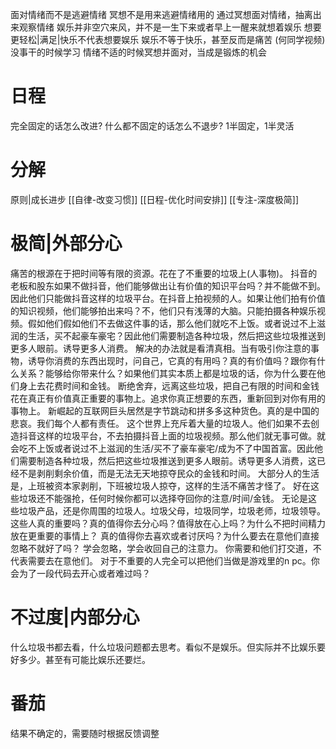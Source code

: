 面对情绪而不是逃避情绪
	冥想不是用来逃避情绪用的
	通过冥想面对情绪，抽离出来观察情绪
娱乐并非空穴来风，并不是一生下来或者早上一醒来就想着娱乐
	想要更轻松|满足|快乐不代表想要娱乐
	娱乐不等于快乐，甚至反而是痛苦
	(何同学视频)
没事干的时候学习
情绪不适的时候冥想并面对，当成是锻炼的机会
# 日程
完全固定的话怎么改进?
什么都不固定的话怎么不退步?
1半固定，1半灵活
# 分解
原则|成长进步
[[自律-改变习惯]]
[[日程-优化时间安排]]
[[专注-深度极简]]
# 极简|外部分心
痛苦的根源在于把时间等有限的资源。花在了不重要的垃圾上(人事物)。
抖音的老板和股东如果不做抖音，他们能够做出让有价值的知识平台吗？并不能做不到。因此他们只能做抖音这样的垃圾平台。在抖音上拍视频的人。如果让他们拍有价值的知识视频，他们能够拍出来吗？不，他们只有浅薄的大脑。只能拍摄各种娱乐视频。假如他们假如他们不去做这件事的话，那么他们就吃不上饭。或者说过不上滋润的生活，买不起豪车豪宅？因此他们需要制造各种垃圾，然后把这些垃圾推送到更多人眼前。诱导更多人消费。
解决的办法就是看清真相。当有吸引你注意的事物，诱导你消费的东西出现时，问自己，它真的有用吗？真的有价值吗？跟你有什么关系？能够给你带来什么？如果他们其实本质上都是垃圾的话，你为什么要在他们身上去花费时间和金钱。
断绝舍弃，远离这些垃圾，把自己有限的时间和金钱花在真正有价值真正重要的事物上。追求你真正想要的东西，重新回到对你有用的事物上。
新崛起的互联网巨头居然是字节跳动和拼多多这种货色。真的是中国的悲哀。我们每个人都有责任。
这个世界上充斥着大量的垃圾人。他们如果不去创造抖音这样的垃圾平台，不去拍摄抖音上面的垃圾视频。那么他们就无事可做。就会吃不上饭或者说过不上滋润的生活/买不了豪车豪宅/成为不了中国首富。因此他们需要制造各种垃圾，然后把这些垃圾推送到更多人眼前。诱导更多人消费，这已经不是剥削剩余价值，而是无法无天地掠夺民众的金钱和时间。
大部分人的生活是，上班被资本家剥削，下班被垃圾人掠夺，这样的生活不痛苦才怪了。
好在这些垃圾还不能强抢，任何时候你都可以选择夺回你的注意/时间/金钱。
无论是这些垃圾产品，还是你周围的垃圾人。垃圾父母，垃圾同学，垃圾老师，垃圾领导。这些人真的重要吗？真的值得你去分心吗？值得放在心上吗？为什么不把时间精力放在更重要的事情上？
真的值得你去喜欢或者讨厌吗？为什么要去在意他们直接忽略不就好了吗？
学会忽略，学会收回自己的注意力。
你需要和他们打交道，不代表需要去在意他们。 对于不重要的人完全可以把他们当做是游戏里的n pc。你会为了一段代码去开心或者难过吗？
# 不过度|内部分心
什么垃圾书都去看，什么垃圾问题都去思考。看似不是娱乐。但实际并不比娱乐要好多少。甚至有可能比娱乐还要烂。
# 番茄
结果不确定的，需要随时根据反馈调整
